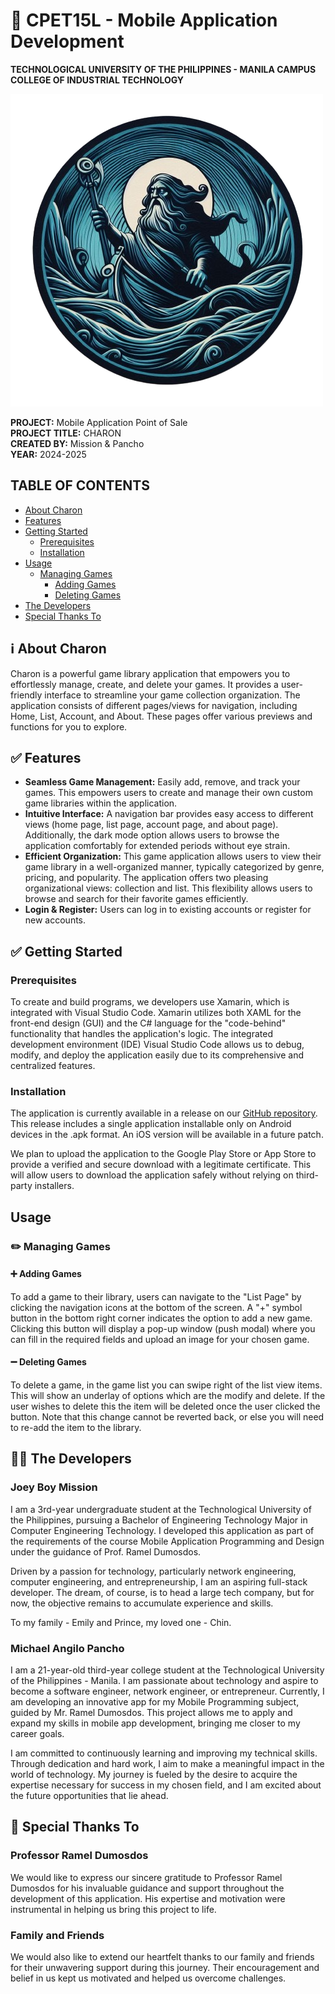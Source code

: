 # 📱 CPET15L - Mobile Application Development 
**TECHNOLOGICAL UNIVERSITY OF THE PHILIPPINES - MANILA CAMPUS**  
**COLLEGE OF INDUSTRIAL TECHNOLOGY**

![Charon Logo](https://github.com/CPET15L-Mobile-Application-Development/ProjectDev/blob/main/logoHIGH.png)

**PROJECT:** Mobile Application Point of Sale  
**PROJECT TITLE:** CHARON  
**CREATED BY:** Mission & Pancho  
**YEAR:** 2024-2025

## TABLE OF CONTENTS
* [About Charon](#ℹ️-about-charon)
* [Features](#✅-features)
* [Getting Started](#✅-getting-started)
    * [Prerequisites](#prerequisites)
    * [Installation](#installation)
* [Usage](#usage)
    * [Managing Games](#✏️-managing-games)
        * [Adding Games](#➕-adding-games)
        * [Deleting Games](#➖-deleting-games)
* [The Developers](#🧑‍💻-the-developers)
* [Special Thanks To](#💌-special-thanks-to)

## ℹ️ About Charon
Charon is a powerful game library application that empowers you to effortlessly manage, create, and delete your games. It provides a user-friendly interface to streamline your game collection organization. The application consists of different pages/views for navigation, including Home, List, Account, and About. These pages offer various previews and functions for you to explore.

## ✅ Features
* **Seamless Game Management:** Easily add, remove, and track your games. This empowers users to create and manage their own custom game libraries within the application.
* **Intuitive Interface:** A navigation bar provides easy access to different views (home page, list page, account page, and about page). Additionally, the dark mode option allows users to browse the application comfortably for extended periods without eye strain.
* **Efficient Organization:** This game application allows users to view their game library in a well-organized manner, typically categorized by genre, pricing, and popularity. The application offers two pleasing organizational views: collection and list. This flexibility allows users to browse and search for their favorite games efficiently.
* **Login & Register:** Users can log in to existing accounts or register for new accounts.

## ✅ Getting Started

### Prerequisites
To create and build programs, we developers use Xamarin, which is integrated with Visual Studio Code. Xamarin utilizes both XAML for the front-end design (GUI) and the C# language for the "code-behind" functionality that handles the application's logic. The integrated development environment (IDE) Visual Studio Code allows us to debug, modify, and deploy the application easily due to its comprehensive and centralized features.

### Installation
The application is currently available in a release on our [GitHub repository](https://github.com/CPET15L-Mobile-Application-Development/ProjectDev.git). This release includes a single application installable only on Android devices in the .apk format. An iOS version will be available in a future patch.

We plan to upload the application to the Google Play Store or App Store to provide a verified and secure download with a legitimate certificate. This will allow users to download the application safely without relying on third-party installers.

## Usage

### ✏️ Managing Games

#### ➕ Adding Games
To add a game to their library, users can navigate to the "List Page" by clicking the navigation icons at the bottom of the screen. A "+" symbol button in the bottom right corner indicates the option to add a new game. Clicking this button will display a pop-up window (push modal) where you can fill in the required fields and upload an image for your chosen game.

#### ➖ Deleting Games
To delete a game, in the game list you can swipe right of the list view items. This will show an underlay of options which are the modify and delete. If the user wishes to delete this the item will be deleted once the user clicked the button. Note that this change cannot be reverted back, or else you will need to re-add the item to the library.

## 🧑‍💻 The Developers

### Joey Boy Mission
I am a 3rd-year undergraduate student at the Technological University of the Philippines, pursuing a Bachelor of Engineering Technology Major in Computer Engineering Technology. I developed this application as part of the requirements of the course Mobile Application Programming and Design under the guidance of Prof. Ramel Dumosdos.

Driven by a passion for technology, particularly network engineering, computer engineering, and entrepreneurship, I am an aspiring full-stack developer. The dream, of course, is to head a large tech company, but for now, the objective remains to accumulate experience and skills.

To my family - Emily and Prince, my loved one - Chin.

### Michael Angilo Pancho
I am a 21-year-old third-year college student at the Technological University of the Philippines - Manila. I am passionate about technology and aspire to become a software engineer, network engineer, or entrepreneur. Currently, I am developing an innovative app for my Mobile Programming subject, guided by Mr. Ramel Dumosdos. This project allows me to apply and expand my skills in mobile app development, bringing me closer to my career goals.

I am committed to continuously learning and improving my technical skills. Through dedication and hard work, I aim to make a meaningful impact in the world of technology. My journey is fueled by the desire to acquire the expertise necessary for success in my chosen field, and I am excited about the future opportunities that lie ahead.

## 💌 Special Thanks To

### Professor Ramel Dumosdos
We would like to express our sincere gratitude to Professor Ramel Dumosdos for his invaluable guidance and support throughout the development of this application. His expertise and motivation were instrumental in helping us bring this project to life.

### Family and Friends
We would also like to extend our heartfelt thanks to our family and friends for their unwavering support during this journey. Their encouragement and belief in us kept us motivated and helped us overcome challenges.
